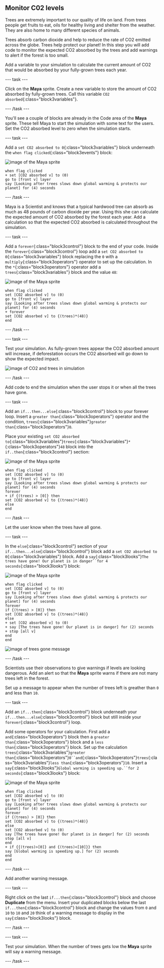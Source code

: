 ## Monitor C02 levels

Trees are extremely important to our quality of life on land. From trees people get fruits to eat, oils for healthy living and shelter from the weather. They are also home to many different species of animals.

Trees absorb carbon dioxide and help to reduce the rate of CO2 emitted across the globe. Trees help protect our planet! In this step you will add code to monitor the expected CO2 absorbed by the trees and add warnings to alert if the forest is too small.

Add a variable to your simulation to calculate the current amount of CO2 that would be absorbed by your fully-grown trees each year.

--- task ---

Click on the **Maya** sprite. Create a new variable to store the amount of CO2 absorbed by fully-grown trees. Call this variable `CO2 absorbed`{:class="block3variables"}.

--- /task ---

You'll see a couple of blocks are already in the Code area of the **Maya** sprite. These tell Maya to start the simulation with some text for the users. Set the CO2 absorbed level to zero when the simulation starts.

--- task ---

 Add a `set CO2 absorbed to 0`{:class="block3variables"} block underneath the `when flag clicked`{:class="block3events"} block:

![image of the Maya sprite](images/maya-sprite.png)

```blocks3
when flag clicked
+ set [CO2 absorbed v] to (0)
go to [front v] layer
say [Looking after trees slows down global warming & protects our planet] for (4) seconds
```

--- /task ---

Maya is a Scientist and knows that a typical hardwood tree can absorb as much as 48 pounds of carbon dioxide per year. Using this she can calculate the expected amount of CO2 absorbed by the forest each year. Add a calculation so that the expected CO2 absorbed is calculated throughout the simulation.

--- task ---

Add a `forever`{:class="block3control"} block to the end of your code. Inside the `forever`{:class="block3control"} loop add a `set CO2 absorbed to 0`{:class="block3variables"} block replacing the `0` with a `multiply`{:class="block3operators"} operator to set up the calculation. In the `*`{:class="block3operators"} operator add a `trees`{:class="block3variables"} block and the value `48`:

![image of the Maya sprite](images/maya-sprite.png)

```blocks3
when flag clicked
set [CO2 absorbed v] to (0)
go to [front v] layer
say [Looking after trees slows down global warming & protects our planet] for (4) seconds
+ forever
set [CO2 absorbed v] to {(trees)*(48)}
end
```

--- /task ---

--- task ---

Test your simulation. As fully-grown trees appear the CO2 absorbed amount will increase, if deforestation occurs the CO2 absorbed will go down to show the expected impact.

![image of CO2 and trees in simulation](images/co2-trees.png)

--- /task ---

Add code to end the simulation when the user stops it or when all the trees have gone.

--- task ---

Add an `if...then...else`{:class="block3control"} block to your forever loop. Insert a `greater than`{:class="block3operators"} operator and the condition, `trees`{:class="block3variables"}`greater than`{:class="block3operators"}`0`.

Place your existing `set CO2 absorbed to`{:class="block3variables"}`trees`{:class="block3variables"}`*`{:class="block3operators"}`48` block into the `if..then`{:class="block3control"} section:



![image of the Maya sprite](images/maya-sprite.png)

```blocks3
when flag clicked
set [CO2 absorbed v] to (0)
go to [front v] layer
say [Looking after trees slows down global warming & protects our planet] for (4) seconds
forever
+ if {(trees) > [0]} then
set [CO2 absorbed v] to {(trees)*(48)}
else
end
```

--- /task ---

Let the user know when the trees have all gone.

--- task ---

In the `else`{:class="block3control"} section of your `if...then...else`{:class="block3control"} block add a `set CO2 absorbed to 0`{:class="block3variables"} block. Add a `say`{:class="block3looks"}`The trees have gone! Our planet is in danger``for 4 seconds`{:class="block3looks"} block:

![image of the Maya sprite](images/maya-sprite.png)

```blocks3
when flag clicked
set [CO2 absorbed v] to (0)
go to [front v] layer
say [Looking after trees slows down global warming & protects our planet] for (4) seconds
forever
if {(trees) > [0]} then
set [CO2 absorbed v] to {(trees)*(48)}
else
+ set [CO2 absorbed v] to (0)
+ say [The trees have gone! Our planet is in danger] for (2) seconds
+ stop [all v]
end
end
```

![image of trees gone message](images/trees-gone-message.png)

--- /task ---

Scientists use their observations to give warnings if levels are looking dangerous. Add an alert so that the **Maya** sprite warns if there are not many trees left in the forest.

Set up a message to appear when the number of trees left is greather than `0` and less than `10`.

--- task ---

Add an `if...then`{:class="block3control"} block underneath your `if...then...else`{:class="block3control"} block but still inside your `forever`{:class="block3control"} loop.

Add some operators for your calculation. First add a `and`{:class="block3operators"} block then a `greater than`{:class="block3operators"} block and a `less than`{:class="block3operators"} block. Set up the calculation `trees`{:class="block3variables"}`greater than`{:class="block3operators"}`0``and`{:class="block3operators"}`trees`{:class="block3variables"}`less than`{:class="block3operators"}`10`. Insert a `say`{:class="block3looks"}`Global warming is speeding up.``for 2 seconds`{:class="block3looks"} block:

![image of the Maya sprite](images/maya-sprite.png)

```blocks3
when flag clicked
set [CO2 absorbed v] to (0)
go to [front v] layer
say [Looking after trees slows down global warming & protects our planet] for (4) seconds
forever
if {(trees) > [0]} then
set [CO2 absorbed v] to {(trees)*(48)}
else
set [CO2 absorbed v] to (0)
say [The trees have gone! Our planet is in danger] for (2) seconds
stop [all v]
end
+ if {{(trees)>[0]} and {(trees)<[10]}} then
say [Global warming is speeding up.] for (2) seconds
end
end
```

--- /task ---

Add another warning message.

--- task ---

Right click on the last `if...then`{:class="block3control"} block and choose **Duplicate** from the menu. Insert your duplicated blocks below the last `if...then`{:class="block3control"} block and change the values from `0` and `10` to `10` and `20` think of a warning message to display in the `say`{:class="block3looks"} block.

--- /task ---

--- task ---

Test your simulation. When the number of trees gets low the **Maya** sprite will say a warning message.

--- /task ---
